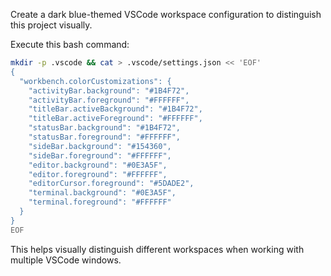 Create a dark blue-themed VSCode workspace configuration to distinguish this project visually.

Execute this bash command:

```bash
mkdir -p .vscode && cat > .vscode/settings.json << 'EOF'
{
  "workbench.colorCustomizations": {
    "activityBar.background": "#1B4F72",
    "activityBar.foreground": "#FFFFFF",
    "titleBar.activeBackground": "#1B4F72",
    "titleBar.activeForeground": "#FFFFFF",
    "statusBar.background": "#1B4F72",
    "statusBar.foreground": "#FFFFFF",
    "sideBar.background": "#154360",
    "sideBar.foreground": "#FFFFFF",
    "editor.background": "#0E3A5F",
    "editor.foreground": "#FFFFFF",
    "editorCursor.foreground": "#5DADE2",
    "terminal.background": "#0E3A5F",
    "terminal.foreground": "#FFFFFF"
  }
}
EOF
```

This helps visually distinguish different workspaces when working with multiple VSCode windows.